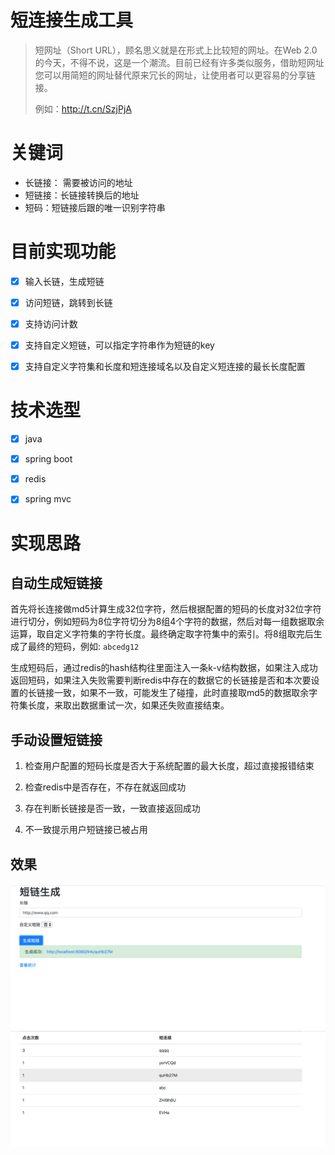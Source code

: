 # 短连接生成工具

> 短网址（Short URL），顾名思义就是在形式上比较短的网址。在Web 2.0的今天，不得不说，这是一个潮流。目前已经有许多类似服务，借助短网址您可以用简短的网址替代原来冗长的网址，让使用者可以更容易的分享链接。
>
> 例如：http://t.cn/SzjPjA

# 关键词

* 长链接： 需要被访问的地址
* 短链接：长链接转换后的地址
* 短码：短链接后跟的唯一识别字符串

# 目前实现功能

- [x] 输入⻓链，生成短链
- [x] 访问短链，跳转到⻓链
- [x] 支持访问计数
- [x] 支持自定义短链，可以指定字符串作为短链的key 
- [x] 支持自定义字符集和长度和短连接域名以及自定义短连接的最长长度配置



# 技术选型

- [x] java
- [x] spring boot
- [x] redis
- [x] spring mvc



# 实现思路

## 自动生成短链接

首先将长连接做md5计算生成32位字符，然后根据配置的短码的长度对32位字符进行切分，例如短码为8位字符切分为8组4个字符的数据，然后对每一组数据取余运算，取自定义字符集的字符长度。最终确定取字符集中的索引。将8组取完后生成了最终的短码，例如: `abcedg12`

生成短码后，通过redis的hash结构往里面注入一条k-v结构数据，如果注入成功返回短码，如果注入失败需要判断redis中存在的数据它的长链接是否和本次要设置的长链接一致，如果不一致，可能发生了碰撞，此时直接取md5的数据取余字符集长度，来取出数据重试一次，如果还失败直接结束。



## 手动设置短链接

1. 检查用户配置的短码长度是否大于系统配置的最大长度，超过直接报错结束

2. 检查redis中是否存在，不存在就返回成功
3. 存在判断长链接是否一致，一致直接返回成功
4. 不一致提示用户短链接已被占用

## 效果

![添加短链](./doc/访问截图1.png)
![查看统计](./doc/访问截图2.png)